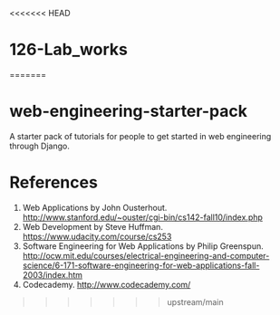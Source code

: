 <<<<<<< HEAD
# 126-Lab_works
=======
# web-engineering-starter-pack
A starter pack of tutorials for people to get started in web engineering through Django.

# References

1. Web Applications by John Ousterhout. http://www.stanford.edu/~ouster/cgi-bin/cs142-fall10/index.php
2. Web Development by Steve Huffman. https://www.udacity.com/course/cs253
3. Software Engineering for Web Applications by Philip Greenspun. http://ocw.mit.edu/courses/electrical-engineering-and-computer-science/6-171-software-engineering-for-web-applications-fall-2003/index.htm
4. Codecademy. http://www.codecademy.com/


>>>>>>> upstream/main
